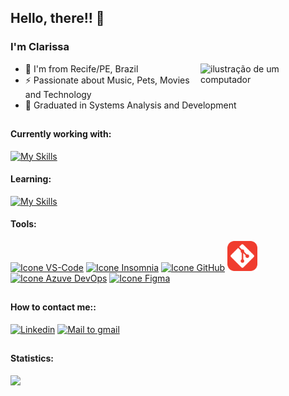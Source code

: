 
<link rel="stylesheet" href="https://cdn.jsdelivr.net/gh/devicons/devicon@v2.15.1/devicon.min.css">

## Hello, there!! 👋
### I'm Clarissa
<img src="https://raw.githubusercontent.com/MicaelliMedeiros/micaellimedeiros/master/image/computer-illustration.png" alt="ilustração de um computador" min-width="200px" max-width="200px" width="200px" align="right">

- 🔰  I'm from Recife/PE, Brazil
- ⚡ Passionate about Music, Pets, Movies and Technology
- 🧠 Graduated in Systems Analysis and Development

##
#### Currently working with:

[![My Skills](https://skillicons.dev/icons?i=js,html,css,typescript,react,git)](https://skillicons.dev)
#### Learning:

[![My Skills](https://skillicons.dev/icons?i=nodejs,nextjs,redux,apollo,graphql)](https://skillicons.dev)

#### Tools:
[<img height="48px" width="48px" alt="Icone VS-Code" src="https://skillicons.dev/icons?i=vscode"/>](https://code.visualstudio.com)
[<img height="48px" width="48px" alt="Icone Insomnia" src="https://i.postimg.cc/MHch4m7T/insomnia.png"/>](https://insomnia.rest)
[<img height="48px" width="48px" alt="Icone GitHub" src="https://skillicons.dev/icons?i=github"/>](https://github.com/)
[<img height="48px" width="48px" alt="Icone Git" src="https://raw.githubusercontent.com/tandpfun/skill-icons/main/icons/Git.svg"/>](https://git-scm.com)
[<img height="48px" width="48px" alt="Icone Azuve DevOps" src="https://skillicons.dev/icons?i=azure"/>](https://azure.microsoft.com/pt-br/products/devops/)
[<img height="48px" width="48px" alt="Icone Figma" src="https://skillicons.dev/icons?i=figma"/>](https://www.figma.com)
##

#### How to contact me::
[<img alt="Linkedin" src="https://img.shields.io/badge/-linkedin-%230077B5?style=for-the-badge&logo=linkedin&logoColor=white"/>](https://www.linkedin.com/in/clarissaxavier)
[<img alt="Mail to gmail" src="https://img.shields.io/badge/Gmail-D14836?style=for-the-badge&logo=gmail&logoColor=white"/>](mailto:clarissaxr@gmail.com)

##

#### Statistics:
<div>
  <img loading="lazy" height="180em" src="https://github-readme-stats.vercel.app/api/top-langs/?username=xclarissa&layout=compact&langs_count=7&theme=radical"/>
</div>
